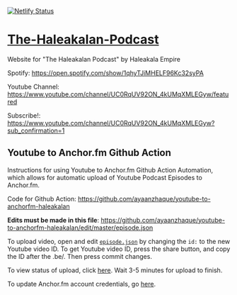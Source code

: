 [![Netlify Status](https://api.netlify.com/api/v1/badges/b32dac90-12bd-4a6d-ac9c-bd70d0039be7/deploy-status)](https://app.netlify.com/sites/thehaleakalan/deploys)

# [The-Haleakalan-Podcast](http://thehaleakalan.tech)
Website for "The Haleakalan Podcast" by Haleakala Empire

Spotify: https://open.spotify.com/show/1qhyTJiMHELF96Kc32syPA

Youtube Channel: https://www.youtube.com/channel/UC0RqUV92ON_4kUMqXMLEGyw/featured

Subscribe!: https://www.youtube.com/channel/UC0RqUV92ON_4kUMqXMLEGyw?sub_confirmation=1

## Youtube to Anchor.fm Github Action

Instructions for using Youtube to Anchor.fm Github Action Automation, which allows for automatic upload of Youtube Podcast Episodes to Anchor.fm.

Code for Github Action: https://github.com/ayaanzhaque/youtube-to-anchorfm-haleakalan

**Edits must be made in this file**: https://github.com/ayaanzhaque/youtube-to-anchorfm-haleakalan/edit/master/episode.json

To upload video, open and edit [`episode.json`](https://github.com/ayaanzhaque/youtube-to-anchorfm-haleakalan/edit/master/episode.json) by changing the `id:` to the new Youtube video ID. To get Youtube video ID, press the share button, and copy the ID after the .be/. Then press commit changes.

To view status of upload, click [here](https://github.com/ayaanzhaque/youtube-to-anchorfm-haleakalan/actions). Wait 3-5 minutes for upload to finish. 

To update Anchor.fm account credentials, go [here](https://github.com/ayaanzhaque/youtube-to-anchorfm-haleakalan/settings/secrets/actions). 
